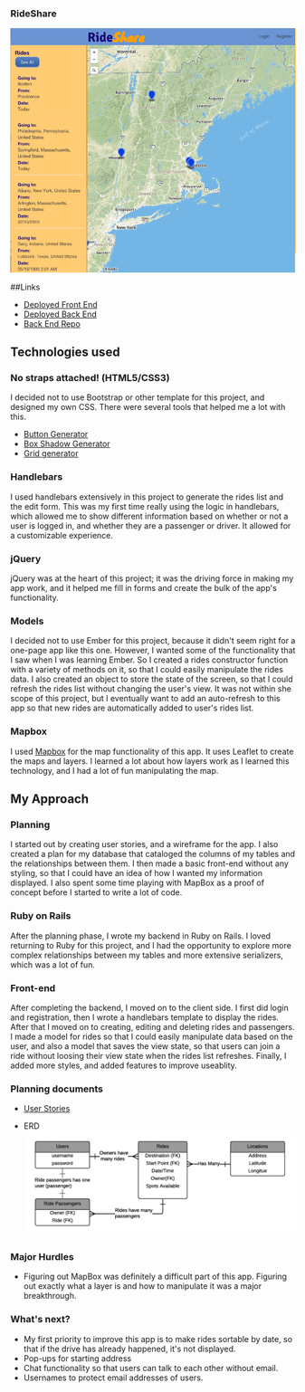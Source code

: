 ### RideShare

![screenshot](./images/screenshot.png)

##Links
* [Deployed Front End](http://raq929.github.io/ride-share-front-end/)
* [Deployed Back End](https://glacial-atoll-7078.herokuapp.com)
* [Back End Repo](https://github.com/raq929/ride-share)

## Technologies used

### No straps attached! (HTML5/CSS3)
I decided not to use Bootstrap or other template for this project, and designed my own CSS. There were several tools that helped me a lot with this. 

* [Button Generator](http://www.bestcssbuttongenerator.com/) 
* [Box Shadow Generator](http://css3gen.com/box-shadow/)
* [Grid generator](http://www.responsivegridsystem.com/calculator/)

### Handlebars
I used handlebars extensively in this project to generate the rides list and the edit form. This was my first time really using the logic in handlebars, which allowed me to show different information based on whether or not a user is logged in, and whether they are a passenger or driver. It allowed for a customizable experience.

### jQuery
jQuery was at the heart of this project; it was the driving force in making my app work, and it helped me fill in forms and create the bulk of the app's functionality.

### Models
I decided not to use Ember for this project, because it didn't seem right for a one-page app like this one. However, I wanted some of the functionality that I saw when I was learning Ember. So I created a rides constructor function with a variety of methods on it, so that I could easily manipulate the rides data. I also created an object to store the state of the screen, so that I could refresh the rides list without changing the user's view.
It was not within she scope of this project, but I eventually want to add an auto-refresh to this app so that new rides are automatically added to user's rides list. 

### Mapbox
I used [Mapbox](https://www.mapbox.com/) for the map functionality of this app. It uses Leaflet to create the maps and layers. I learned a lot about how layers work as I learned this technology, and I had a lot of fun manipulating the map. 



## My Approach

### Planning
I started out by creating user stories, and a wireframe for the app. I also created a plan for my database that cataloged the columns of my tables and the relationships between them. I then made a basic front-end without any styling, so that I could have an idea of how I wanted my information displayed. I also spent some time playing with MapBox as a proof of concept before I started to write a lot of code. 

### Ruby on Rails
After the planning phase, I wrote my backend in Ruby on Rails.  I loved returning to Ruby for this project, and I had the opportunity to explore more complex relationships between my tables and more extensive serializers, which was a lot of fun. 

### Front-end
After completing the backend, I moved on to the client side. I first did login and registration, then I wrote a handlebars template to display the rides. After that I moved on to creating, editing and deleting rides and passengers. I made a model for rides so that I could easily manipulate data based on the user, and also a model that saves the view state, so that users can join a ride without loosing their view state when the rides list refreshes. Finally, I added more styles, and added features to improve useablity. 

### Planning documents

* [User Stories](https://docs.google.com/document/d/1H0jIs4mJxUaECFkKBjgEUvmAuhjs1xXskIu1tnxFyMY/edit?usp=sharing)

* ERD
![RideShare ERD](./images/RideShareERD.png)




### Major Hurdles
* Figuring out MapBox was definitely a difficult part of this app. Figuring out exactly what a layer is and how to manipulate it was a major breakthrough. 

### What's next?
* My first priority to improve this app is to make rides sortable by date, so that if the drive has already happened, it's not displayed. 
* Pop-ups for starting address 
* Chat functionality so that users can talk to each other without email.
* Usernames to protect email addresses of users. 
